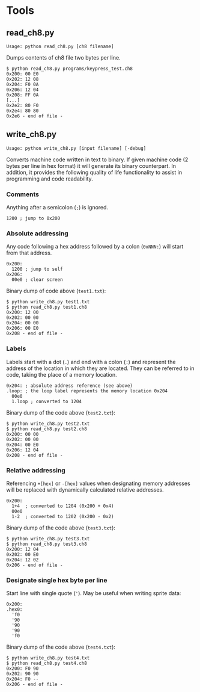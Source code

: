 # Tools

## read_ch8.py
```
Usage: python read_ch8.py [ch8 filename]
```
Dumps contents of ch8 file two bytes per line.
```
$ python read_ch8.py programs/keypress_test.ch8
0x200: 00 E0
0x202: 12 08
0x204: F0 0A
0x206: 12 04
0x208: FF 0A
[...]
0x2e2: 80 F0
0x2e4: 80 80
0x2e6 - end of file -
```

## write_ch8.py
```
Usage: python write_ch8.py [input filename] [-debug]
```
Converts machine code written in text to binary. If given machine code (2 bytes per line in hex format) it will generate its binary counterpart. In addition, it provides the following quality of life functionality to assist in programming and code readability.
### Comments
Anything after a semicolon (`;`) is ignored.
```
1200 ; jump to 0x200
```
### Absolute addressing
Any code following a hex address followed by a colon (`0xNNN:`) will start from that address.
```
0x200:
  1200 ; jump to self
0x206:
  00e0 ; clear screen
```
Binary dump of code above (`test1.txt`):
```
$ python write_ch8.py test1.txt
$ python read_ch8.py test1.ch8
0x200: 12 00
0x202: 00 00
0x204: 00 00
0x206: 00 E0
0x208 - end of file -
```
### Labels
Labels start with a dot (`.`) and end with a colon (`:`) and represent the address of the location in which they are located. They can be referred to in code, taking the place of a memory location.
```
0x204: ; absolute address reference (see above)
.loop: ; the loop label represents the memory location 0x204
  00e0
  1.loop ; converted to 1204
```
Binary dump of the code above (`test2.txt`):
```
$ python write_ch8.py test2.txt
$ python read_ch8.py test2.ch8
0x200: 00 00
0x202: 00 00
0x204: 00 E0
0x206: 12 04
0x208 - end of file -
```
### Relative addressing
Referencing `+[hex]` or `-[hex]` values when designating memory addresses will be replaced with dynamically calculated relative addresses.
```
0x200:
  1+4  ; converted to 1204 (0x200 + 0x4)
  00e0
  1-2  ; converted to 1202 (0x200 - 0x2)
```
Binary dump of the code above (`test3.txt`):
```
$ python write_ch8.py test3.txt
$ python read_ch8.py test3.ch8
0x200: 12 04
0x202: 00 E0
0x204: 12 02
0x206 - end of file -
```
### Designate single hex byte per line
Start line with single quote (`'`). May be useful when writing sprite data:
```
0x200:
.hex0:
  'f0
  '90
  '90
  '90
  'f0
```
Binary dump of the code above (`test4.txt`):
```
$ python write_ch8.py test4.txt
$ python read_ch8.py test4.ch8
0x200: F0 90
0x202: 90 90
0x204: F0 --
0x206 - end of file -
```
